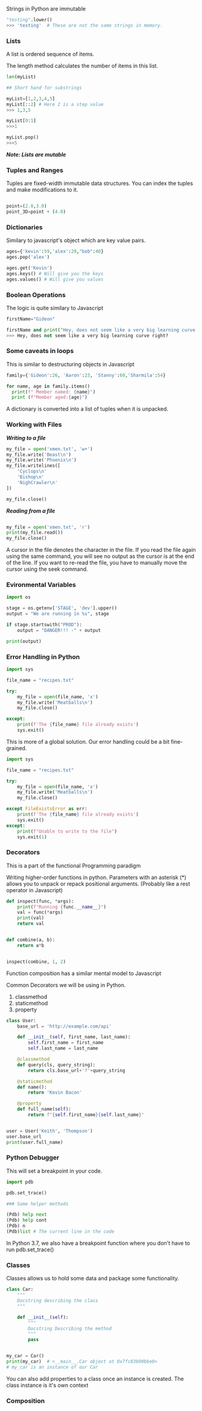 Strings in Python are immutable

```python
"testing".lower()
>>> 'testing'  # These are not the same strings in memory.
```

### Lists

A list is ordered sequence of items.

The length method calculates the number of items in this list.

```python
len(myList)

## Short hand for substrings

myList=[1,2,3,4,5]
myList[::2] # Here 2 is a step value
>>> 1,3,5

myList[0:1]
>>>1

myList.pop()
>>>5

```

**_Note: Lists are mutable_**

### Tuples and Ranges

Tuples are fixed-width immutable data structures.
You can index the tuples and make modifications to it.

```python

point=(2.0,3.0)
point_3D=point + (4.0)
```

### Dictionaries

Similary to javascript's object which are key value pairs.

```python
ages={'kevin':59,'alex':29,"bob":40}
ages.pop('alex')

ages.get('Kevin')
ages.keys() # Will give you the keys
ages.values() # Will give you values

```

### Boolean Operations

The logic is quite similary to Javascript

```python
firstName="Gideon"

firstName and print("Hey, does not seem like a very big learning curve right?")
>>> Hey, does not seem like a very big learning curve right?
```

### Some caveats in loops

This is similar to destructuring objects in Javascript

```python
family={'Gideon':26, 'Aaron':23, 'Stanny':60,'Sharmila':54}

for name, age in family.items()
  print(f" Member named: {name}")
  print (f"Member aged:{age}")

```

A dictionary is converted into a list of tuples when it is unpacked.

### Working with Files

**_Writing to a file_**

```python
my_file = open('xmen.txt', 'w+')
my_file.write('Beast\n')
my_file.write('Phoenix\n')
my_file.writelines([
    'Cyclops\n'
    'Bishop\n'
    'NighCrawler\n'
])

my_file.close()
```

**_Reading from a file_**

```python

my_file = open('xmen.txt', 'r')
print(my_file.read())
my_file.close()

```

A cursor in the file denotes the character in the file. If you read the file again using the same command, you will see no output as the cursor is at the end
of the line.
If you want to re-read the file, you have to manually move the cursor using the seek command.

### Evironmental Variables

```python
import os

stage = os.getenv['STAGE', 'dev'].upper()
output = "We are running in %s", stage

if stage.startswith("PROD"):
    output = "DANGER!!! -" + output

print(output)
```

### Error Handling in Python

```python
import sys

file_name = "recipes.txt"

try:
    my_file = open(file_name, 'x')
    my_file.write('Meatballs\n')
    my_file.close()

except:
    print(f'The {file_name} file already exists')
    sys.exit()

```

This is more of a global solution. Our error handling could be a bit fine-grained.

```python
import sys

file_name = "recipes.txt"

try:
    my_file = open(file_name, 'x')
    my_file.write('Meatballs\n')
    my_file.close()

except FileExistsError as err:
    print(f'The {file_name} file already exists')
    sys.exit()
except:
    print(f"Unable to write to the file")
    sys.exit(1)


```

### Decorators

This is a part of the functional Programming paradigm

Writing higher-order functions in python.
Parameters with an asterisk (\*) allows you to unpack or repack positional arguments.
(Probably like a rest operator in Javascript)

```python
def inspect(func, *args):
    print(f"Running {func.__name__}")
    val = func(*args)
    print(val)
    return val


def combine(a, b):
    return a*b


inspect(combine, 1, 2)
```

Function composition has a similar mental model to Javascript

Common Decorators we will be using in Python.

1. classmethod
2. staticmethod
3. property

```python
class User:
    base_url = 'http://example.com/api'

    def __init__(self, first_name, last_name):
        self.first_name = first_name
        self.last_name = last_name

    @classmethod
    def query(cls, query_string):
        return cls.base_url+'?'+query_string

    @staticmethod
    def name():
        return 'Kevin Bacon'

    @property
    def full_name(self):
        return f"{self.first_name}{self.last_name}"


user = User('Keith', 'Thompson')
user.base_url
print(user.full_name)
```

### Python Debugger

This will set a breakpoint in your code.

```python
import pdb

pdb.set_trace()

### Some helper methods

(Pdb) help next
(Pdb) help cont
(Pdb) n
(Pdb)list # The current line in the code

```

In Python 3.7, we also have a breakpoint function where you don't have to run pdb.set_trace()

### Classes

Classes allows us to hold some data and package some functionality.

```python
class Car:
    """
    Docstring describing the class
    """

    def __init__(self):
        """
        Docstring Describing the method
        """
        pass


my_car = Car()
print(my_car)  # <__main__.Car object at 0x7fc83b90bbe0>
# my_car is an instance of our Car
```

You can also add properties to a class once an instance is created.
The class instance is it's own context

### Composition
